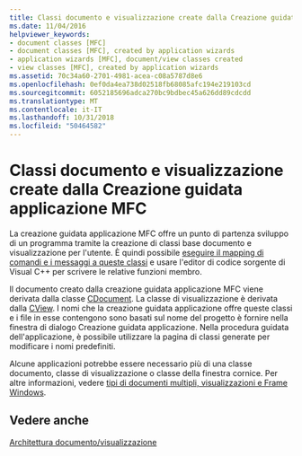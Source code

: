 ```yaml
---
title: Classi documento e visualizzazione create dalla Creazione guidata applicazione MFC
ms.date: 11/04/2016
helpviewer_keywords:
- document classes [MFC]
- document classes [MFC], created by application wizards
- application wizards [MFC], document/view classes created
- view classes [MFC], created by application wizards
ms.assetid: 70c34a60-2701-4981-acea-c08a5787d8e6
ms.openlocfilehash: 0ef0da4ea738d02518fb68085afc194e219103cd
ms.sourcegitcommit: 6052185696adca270bc9bdbec45a626dd89cdcdd
ms.translationtype: MT
ms.contentlocale: it-IT
ms.lasthandoff: 10/31/2018
ms.locfileid: "50464582"
---
```

# <a name="document-and-view-classes-created-by-the-mfc-application-wizard"></a>Classi documento e visualizzazione create dalla Creazione guidata applicazione MFC

La creazione guidata applicazione MFC offre un punto di partenza sviluppo di un programma tramite la creazione di classi base documento e visualizzazione per l'utente. È quindi possibile [eseguire il mapping di comandi e i messaggi a queste classi](../mfc/reference/mapping-messages-to-functions.md) e usare l'editor di codice sorgente di Visual C++ per scrivere le relative funzioni membro.

Il documento creato dalla creazione guidata applicazione MFC viene derivata dalla classe [CDocument](../mfc/reference/cdocument-class.md). La classe di visualizzazione è derivata dalla [CView](../mfc/reference/cview-class.md). I nomi che la creazione guidata applicazione offre queste classi e i file in esse contengono sono basati sul nome del progetto è fornire nella finestra di dialogo Creazione guidata applicazione. Nella procedura guidata dell'applicazione, è possibile utilizzare la pagina di classi generate per modificare i nomi predefiniti.

Alcune applicazioni potrebbe essere necessario più di una classe documento, classe di visualizzazione o classe della finestra cornice. Per altre informazioni, vedere [tipi di documenti multipli, visualizzazioni e Frame Windows](../mfc/multiple-document-types-views-and-frame-windows.md).

## <a name="see-also"></a>Vedere anche

[Architettura documento/visualizzazione](../mfc/document-view-architecture.md)

